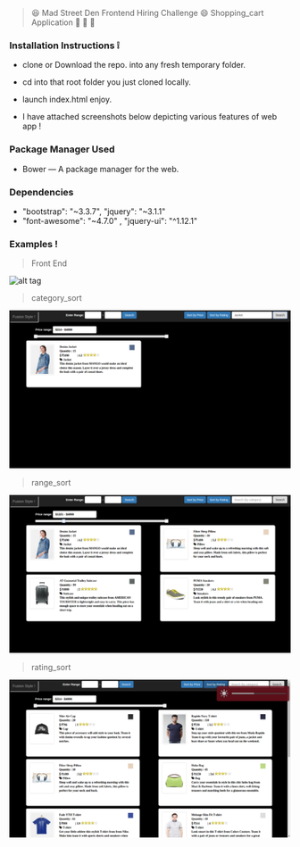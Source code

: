 
> :satisfied: Mad Street Den Frontend Hiring Challenge :smile: Shopping_cart Application :tshirt: :mans_shoe: :handbag:


### Installation Instructions :grey_exclamation:

* clone or Download the repo. into any fresh temporary folder.

* cd into that root folder you just cloned locally.

* launch index.html enjoy. 

* I have attached screenshots below depicting various features of web app !



### Package Manager Used 

* Bower — A package manager for the web.

### Dependencies

*  "bootstrap": "~3.3.7",  "jquery": "~3.1.1"
*  "font-awesome": "~4.7.0"  ,  "jquery-ui": "^1.12.1"


### Examples !


>Front End 

![alt tag](https://github.com/divyanshu-rawat/project_1/blob/master/screenshots/front_end.png)



> category_sort

![alt tag](https://github.com/divyanshu-rawat/Hacker_Earth_Hackathon_Mad_Den_Street/blob/master/screenshots/category_sort.png)



> range_sort

![alt tag](https://github.com/divyanshu-rawat/Hacker_Earth_Hackathon_Mad_Den_Street/blob/master/screenshots/price_range.png)



>rating_sort

![alt tag](https://github.com/divyanshu-rawat/Hacker_Earth_Hackathon_Mad_Den_Street/blob/master/screenshots/rating_sort.png)
